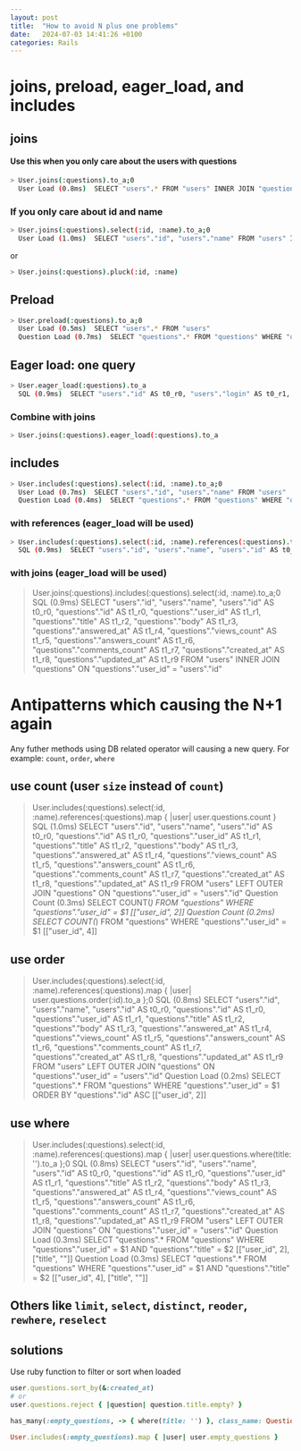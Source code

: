 ```yaml
---
layout: post
title:  "How to avoid N plus one problems"
date:   2024-07-03 14:41:26 +0100
categories: Rails
---
```

# joins, preload, eager_load, and includes

## joins
#### Use this when you only care about the users with questions
```bash
> User.joins(:questions).to_a;0
  User Load (0.8ms)  SELECT "users".* FROM "users" INNER JOIN "questions" ON "questions"."user_id" = "users"."id"
```


### If you only care about id and name
```bash
> User.joins(:questions).select(:id, :name).to_a;0
  User Load (1.0ms)  SELECT "users"."id", "users"."name" FROM "users" INNER JOIN "questions" ON "questions"."user_id" = "users"."id"
```
or
```bash
> User.joins(:questions).pluck(:id, :name)
```

## Preload
```bash
> User.preload(:questions).to_a;0
  User Load (0.5ms)  SELECT "users".* FROM "users"
  Question Load (0.7ms)  SELECT "questions".* FROM "questions" WHERE "questions"."user_id" IN ($1, $2, $3, $4, $5)  [["user_id", 1], ["user_id", 2], ["user_id", 3], ["user_id", 4], ["user_id", 5]]
```

## Eager load: one query
```bash
> User.eager_load(:questions).to_a
  SQL (0.9ms)  SELECT "users"."id" AS t0_r0, "users"."login" AS t0_r1, "users"."name" AS t0_r2, "users"."slug" AS t0_r3, "users"."email" AS t0_r4, "users"."encrypted_password" AS t0_r5, "users"."reset_password_token" AS t0_r6, "users"."reset_password_sent_at" AS t0_r7, "users"."remember_created_at" AS t0_r8, "users"."created_at" AS t0_r9, "users"."updated_at" AS t0_r10, "questions"."id" AS t1_r0, "questions"."user_id" AS t1_r1, "questions"."title" AS t1_r2, "questions"."body" AS t1_r3, "questions"."answered_at" AS t1_r4, "questions"."views_count" AS t1_r5, "questions"."answers_count" AS t1_r6, "questions"."comments_count" AS t1_r7, "questions"."created_at" AS t1_r8, "questions"."updated_at" AS t1_r9 FROM "users" LEFT OUTER JOIN "questions" ON "questions"."user_id" = "users"."id"
```

### Combine with joins
```bash
> User.joins(:questions).eager_load(:questions).to_a
```  
  
## includes
```bash
> User.includes(:questions).select(:id, :name).to_a;0
  User Load (0.7ms)  SELECT "users"."id", "users"."name" FROM "users"
  Question Load (0.4ms)  SELECT "questions".* FROM "questions" WHERE "questions"."user_id" IN ($1, $2, $3, $4, $5)  [["user_id", 1], ["user_id", 2], ["user_id", 3], ["user_id", 4], ["user_id", 5]]
```

### with references (eager_load will be used)
```bash
> User.includes(:questions).select(:id, :name).references(:questions).to_a;0
  SQL (0.9ms)  SELECT "users"."id", "users"."name", "users"."id" AS t0_r0, "questions"."id" AS t1_r0, "questions"."user_id" AS t1_r1, "questions"."title" AS t1_r2, "questions"."body" AS t1_r3, "questions"."answered_at" AS t1_r4, "questions"."views_count" AS t1_r5, "questions"."answers_count" AS t1_r6, "questions"."comments_count" AS t1_r7, "questions"."created_at" AS t1_r8, "questions"."updated_at" AS t1_r9 FROM "users" LEFT OUTER JOIN "questions" ON "questions"."user_id" = "users"."id"
```
### with joins  (eager_load will be used)
> User.joins(:questions).includes(:questions).select(:id, :name).to_a;0
  SQL (0.9ms)  SELECT "users"."id", "users"."name", "users"."id" AS t0_r0, "questions"."id" AS t1_r0, "questions"."user_id" AS t1_r1, "questions"."title" AS t1_r2, "questions"."body" AS t1_r3, "questions"."answered_at" AS t1_r4, "questions"."views_count" AS t1_r5, "questions"."answers_count" AS t1_r6, "questions"."comments_count" AS t1_r7, "questions"."created_at" AS t1_r8, "questions"."updated_at" AS t1_r9 FROM "users" INNER JOIN "questions" ON "questions"."user_id" = "users"."id"
  

# Antipatterns which causing the N+1 again

Any futher methods using DB related operator will causing a new query. For example: `count`, `order`, `where`

## use count (user `size` instead of `count`)
> User.includes(:questions).select(:id, :name).references(:questions).map { |user| user.questions.count }
  SQL (1.0ms)  SELECT "users"."id", "users"."name", "users"."id" AS t0_r0, "questions"."id" AS t1_r0, "questions"."user_id" AS t1_r1, "questions"."title" AS t1_r2, "questions"."body" AS t1_r3, "questions"."answered_at" AS t1_r4, "questions"."views_count" AS t1_r5, "questions"."answers_count" AS t1_r6, "questions"."comments_count" AS t1_r7, "questions"."created_at" AS t1_r8, "questions"."updated_at" AS t1_r9 FROM "users" LEFT OUTER JOIN "questions" ON "questions"."user_id" = "users"."id"
  Question Count (0.3ms)  SELECT COUNT(*) FROM "questions" WHERE "questions"."user_id" = $1  [["user_id", 2]]
  Question Count (0.2ms)  SELECT COUNT(*) FROM "questions" WHERE "questions"."user_id" = $1  [["user_id", 4]]
    
## use order    
> User.includes(:questions).select(:id, :name).references(:questions).map { |user| user.questions.order(:id).to_a };0
  SQL (0.8ms)  SELECT "users"."id", "users"."name", "users"."id" AS t0_r0, "questions"."id" AS t1_r0, "questions"."user_id" AS t1_r1, "questions"."title" AS t1_r2, "questions"."body" AS t1_r3, "questions"."answered_at" AS t1_r4, "questions"."views_count" AS t1_r5, "questions"."answers_count" AS t1_r6, "questions"."comments_count" AS t1_r7, "questions"."created_at" AS t1_r8, "questions"."updated_at" AS t1_r9 FROM "users" LEFT OUTER JOIN "questions" ON "questions"."user_id" = "users"."id"
  Question Load (0.2ms)  SELECT "questions".* FROM "questions" WHERE "questions"."user_id" = $1 ORDER BY "questions"."id" ASC  [["user_id", 2]]

## use where
> User.includes(:questions).select(:id, :name).references(:questions).map { |user| user.questions.where(title: '').to_a };0
  SQL (0.8ms)  SELECT "users"."id", "users"."name", "users"."id" AS t0_r0, "questions"."id" AS t1_r0, "questions"."user_id" AS t1_r1, "questions"."title" AS t1_r2, "questions"."body" AS t1_r3, "questions"."answered_at" AS t1_r4, "questions"."views_count" AS t1_r5, "questions"."answers_count" AS t1_r6, "questions"."comments_count" AS t1_r7, "questions"."created_at" AS t1_r8, "questions"."updated_at" AS t1_r9 FROM "users" LEFT OUTER JOIN "questions" ON "questions"."user_id" = "users"."id"
  Question Load (0.3ms)  SELECT "questions".* FROM "questions" WHERE "questions"."user_id" = $1 AND "questions"."title" = $2  [["user_id", 2], ["title", ""]]
  Question Load (0.3ms)  SELECT "questions".* FROM "questions" WHERE "questions"."user_id" = $1 AND "questions"."title" = $2  [["user_id", 4], ["title", ""]]

## Others like `limit`, `select`, `distinct`, `reoder`, `rewhere`, `reselect`


## solutions
Use ruby function to filter or sort when loaded
```ruby
user.questions.sort_by(&:created_at)
# or
user.questions.reject { |question| question.title.empty? }
```

```ruby
has_many(:empty_questions, -> { where(title: '') }, class_name: Question)
```

```ruby
User.includes(:empty_questions).map { |user| user.empty_questions }
```



